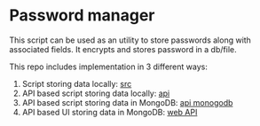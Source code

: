 # Password manager

This script can be used as an utility to store passwords along with associated fields.
It encrypts and stores password in a db/file.

This repo includes implementation in 3 different ways:
1. Script storing data locally: [src](./src)
2. API based script storing data locally: [api](./api)
3. API based script storing data in MongoDB: [api monogodb](./mongodb-implementation/apps.py)
4. API based UI storing data in MongoDB: [web API](./mongodb-implementation/form_based_apps)
